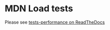 # MDN Load tests

Please see [tests-performance on ReadTheDocs](https://kuma.readthedocs.io/en/latest/tests-performance.html)
